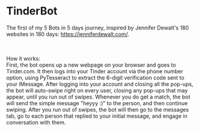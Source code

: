 # TinderBot
The first of my 5 Bots in 5 days journey, inspired by Jennifer Dewalt's 180 websites in 180 days: https://jenniferdewalt.com/. 

\
\
How it works:\
First, the bot opens up a new webpage on your browser and goes to Tinder.com. It then logs into your Tinder account via the phone number option, using PyTesseract to extract the 6-digit verification code sent to your iMessage. After logging into your account and closing all the pop-ups, the bot will auto-swipe right on every user, closing any pop-ups that may appear, until you run out of swipes. Whenever you do get a match, the bot will send the simple message "heyyy :)" to the person, and then continue swiping. After you run out of swipes, the bot will then go to the messages tab, go to each person that replied to your initial message, and engage in conversation with them.

